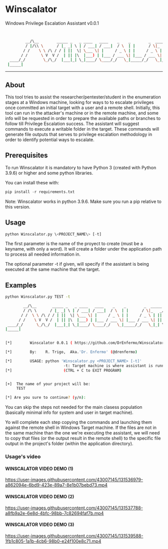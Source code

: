 # Winscalator

Windows Privilege Escalation Assistant v0.0.1

``` bash


         __/\__        _____ _   _ ____   ____    _    _        _  _____ ___  ____ /\
         / |/\\ \      / |_ _| \ | / ___| / ___|  / \  | |      / \|_   _/ _ \|  _ |/\|
        / /    \ \ /\ / / | ||  \| \___ \| |     / _ \ | |     / _ \ | || | | | |_) |
       / /      \ V  V /  | || |\  |___) | |___ / ___ \| |___ / ___ \| || |_| |  _ <
  ____/_/        \_/\_/  |___|_| \_|____/ \____/_/   \_|_____/_/   \_|_| \___/|_| \_\
 |_____|

```

----------------------------------------------------------------------------------------------------------

## About

This tool tries to assist the researcher/pentester/student in the enumeration stages at a Windows machine,
looking for ways to to escalate privileges once committed an initial target with a user and
a remote shell. Initially, this tool can run in the attacker's machine or in the remote machine, and some
info will be requested in order to prepare the available paths or branches to follow till Privilege
Escalation success. The assistant will suggest commands to execute a writable folder in the target.
These commands will generate file outputs that serves to privilege escalation methodology in order
to identify potential ways to escalate.

## Prerequisites

To run Winscalator it is mandatory to have Python 3 (created with Python 3.9.6) or higher and some python libraries.

You can install these with:

``` python
pip install -r requirements.txt
```

Note: Winscalator works in python 3.9.6. Make sure you run a pip relative to this version.

## Usage

``` python
python Winscalator.py \<PROJECT_NAME\> [-t]
```

The first parameter is the name of the proyect to create (must be a keyname, with only a word).
It will create a folder under the application path to process all needed information in.

The optional parameter -t if given, will specify if the assistant is being executed at the same machine that the target.

## Examples

``` bash
python Winscalator.py TEST -t

        __/\__       _____ _   _ ____   ____    _    _        _  _____ ___  _____ /\ 
        / /\ \      / |_ _| \ | / ___| / ___|  / \  | |      / \|_   _/ _ \|  _  |/\|
       / /  \ \ /\ / / | ||  \| \___ \| |     / _ \ | |     / _ \ | || | | | |_) |   
      / /    \ V  V /  | || |\  |___) | |___ / ___ \| |___ / ___ \| || |_| |  _ <    
 ____/_/      \_/\_/  |___|_| \_|____/ \____/_/   \_|_____/_/   \_|_| \___/|_| \_\   
|_____|

        
[*]        Winscalator 0.0.1 ( https://github.com/DrEnfermo/Winscalator.git )   [*]  

[*]        By:    R. Trigo,  Aka.'Dr. Enfermo' (@drenfermo)                     [*]  

[*]        USAGE: python 'Winscalator.py <PROJECT_NAME> [-t]'                   [*]  
                          -t: Target machine is where assistant is running.
[*]                       (CTRL + C to EXIT PROGRAM)                            [*]  


[+]  The name of your project will be:
     TEST

[*] Are you sure to continue? (y/n):  
```

You can skip the steps not needed for the main clasess population
(basically minimal info for system and user in target machine).

Yo will complete each step copying the commands and launching them against
the remote shell in Windows Target machine. If the files are not in the same
machine than the one we're executing the assistant, we will need to copy that
files (or the output result in the remote shell) to the specific file output in
the project's folder (within the application directory).

### Usage's video

#### WINSCALATOR VIDEO DEMO (1)

https://user-images.githubusercontent.com/43007145/131536979-a862094e-6bd9-423e-89a7-8e1b07bebd73.mp4

#### WINSCALATOR VIDEO DEMO (2)

https://user-images.githubusercontent.com/43007145/131537788-a8fb9a2e-6e8d-4bfc-98bb-7c82694faf7b.mp4

#### WINSCALATOR VIDEO DEMO (3)

https://user-images.githubusercontent.com/43007145/131539588-1fb1c805-1a1b-4cb6-98b0-e24f100e8c71.mp4
